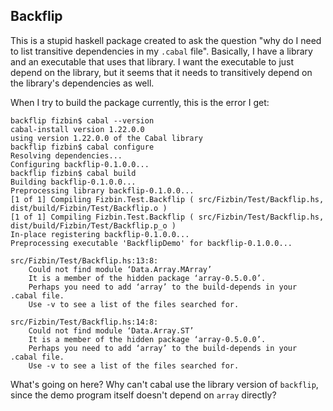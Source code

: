 Backflip
--------

This is a stupid haskell package created to ask the question "why do I
need to list transitive dependencies in my `.cabal` file". Basically,
I have a library and an executable that uses that library. I want the
executable to just depend on the library, but it seems that it needs
to transitively depend on the library's dependencies as well.

When I try to build the package currently, this is the error I get:

    backflip fizbin$ cabal --version
    cabal-install version 1.22.0.0
    using version 1.22.0.0 of the Cabal library
    backflip fizbin$ cabal configure
    Resolving dependencies...
    Configuring backflip-0.1.0.0...
    backflip fizbin$ cabal build
    Building backflip-0.1.0.0...
    Preprocessing library backflip-0.1.0.0...
    [1 of 1] Compiling Fizbin.Test.Backflip ( src/Fizbin/Test/Backflip.hs, dist/build/Fizbin/Test/Backflip.o )
    [1 of 1] Compiling Fizbin.Test.Backflip ( src/Fizbin/Test/Backflip.hs, dist/build/Fizbin/Test/Backflip.p_o )
    In-place registering backflip-0.1.0.0...
    Preprocessing executable 'BackflipDemo' for backflip-0.1.0.0...

    src/Fizbin/Test/Backflip.hs:13:8:
        Could not find module ‘Data.Array.MArray’
        It is a member of the hidden package ‘array-0.5.0.0’.
        Perhaps you need to add ‘array’ to the build-depends in your .cabal file.
        Use -v to see a list of the files searched for.

    src/Fizbin/Test/Backflip.hs:14:8:
        Could not find module ‘Data.Array.ST’
        It is a member of the hidden package ‘array-0.5.0.0’.
        Perhaps you need to add ‘array’ to the build-depends in your .cabal file.
        Use -v to see a list of the files searched for.

What's going on here? Why can't cabal use the library version of
`backflip`, since the demo program itself doesn't depend on `array`
directly?
